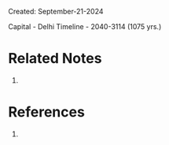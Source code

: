 Created: September-21-2024

Capital - Delhi
Timeline - 2040-3114 (1075 yrs.)

# Related Notes

1. 
# References

1. 